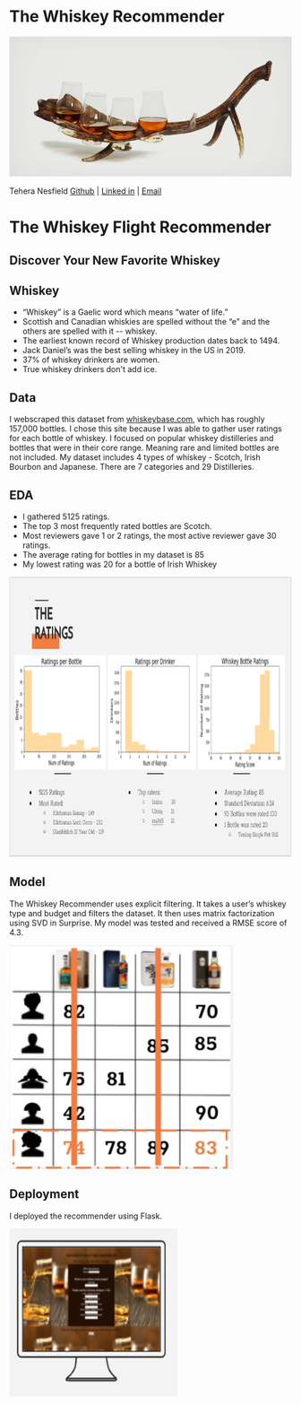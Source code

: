 # The Whiskey Recommender



<p align="Left">
<img src="img/stag-antler-whiskey-flight.jpg" width="600" height="250">
</p>

Tehera Nesfield
[Github](https://github.com/tnesfield) | [Linked in](https://www.linkedin.com/in/tehera-nesfield/) |
<a href = "mailto: tehera.nesfield@gmail.com">Email</a>

# The Whiskey Flight Recommender 
## Discover Your New Favorite Whiskey


## Whiskey
* “Whiskey” is a Gaelic word which means “water of life.”
* Scottish and Canadian whiskies are spelled without the “e” and the others are spelled with it -- whiskey.
* The earliest known record of Whiskey production dates back to 1494.
* Jack Daniel’s was the best selling whiskey in the US in 2019.
* 37% of whiskey drinkers are women.
* True whiskey drinkers don't add ice.


## Data
I webscraped this dataset from <a href="https://www.whiskybase.com//">whiskeybase.com</a>, which has roughly 157,000 bottles. I chose this site because I was able to gather user ratings for each bottle of whiskey. I focused on popular whiskey distilleries and bottles that were in their core range. Meaning rare and limited bottles are not included. My dataset includes 4 types of whiskey - Scotch, Irish Bourbon and Japanese. There are 7 categories and 29 Distilleries.

## EDA
* I gathered 5125 ratings.
* The top 3 most frequently rated bottles are Scotch.
* Most reviewers gave 1 or 2 ratings, the most active reviewer gave 30 ratings.
* The average rating for bottles in my dataset is 85
* My lowest rating was 20 for a bottle of Irish Whiskey

<p align="left">
<img src="img/the_ratings.png" width="925" height="500">
</p>



## Model
The Whiskey Recommender uses explicit filtering. It takes a user’s whiskey type and budget and filters the dataset. It then uses matrix factorization using SVD in Surprise. My model was tested and received a RMSE score of 4.3.

<p align="left">
<img src="img/algorithm.png" width="400" height="400">
</p>

## Deployment

I deployed the recommender using Flask.

<p align="left">
<img src="img/website.png" width="300" height="300">
</p>

